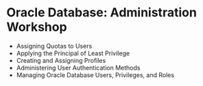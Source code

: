 # Oracle Database: Administration Workshop

* Assigning Quotas to Users
* Applying the Principal of Least Privilege
* Creating and Assigning Profiles
* Administering User Authentication Methods
* Managing Oracle Database Users, Privileges, and Roles
